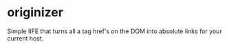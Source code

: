 originizer
==========

Simple IIFE that turns all a tag href's on the DOM into absolute links for your current host.
